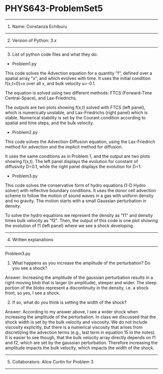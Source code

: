 # PHYS643-ProblemSet5
------------------------------------
1. Name: Constanza Echiburu
------------------------------------
2. Version of Python: 3.x
------------------------------------
3. List of python code files and what they do:

- Problem1.py

This code solves the Advection equation for a quantity "f", defined over a spatial array "x", and which evolves with time. It uses the initial condition f(x,t=0)=x over all x, and bulk velocity u=-0.1.

The equation is solved using two different methods: FTCS (Forward-Time Central-Space), and Lax-Friedrichs.

The outputs are two plots showing f(x,t) solved with FTCS (left panel), which is numerically unstable, and Lax-Friedrichs (right panel) which is stable. Numerical stability is set by the Courant condition according to spatial and time steps, and the bulk velocity.


- Problem2.py

This code solves the Advection-Diffusion equation, using the Lax-Friedrich method for advection and the implicit method for diffusion.

It uses the same conditions as in Problem 1, and the output are two plots showing f(x,t). The left panel displays the evolution for constant of diffusivity D=0.1, while the right panel displays the evolution for D=1. 

- Problem3.py

This code solves the conservative form of hydro equations (1-D Hydro solver) with reflective boundary conditions. It uses the donor cell advection scheme to follow the motion of sound waves in a gas with uniform density and no gravity. The motion starts with a small Gaussian perturbation in density.

To solve the hydro equations we represent the density as "f1" and density times bulk velocity as "f2". Then, the output of this code is one plot showing the evolution of f1 (left panel) where we see a shock developing.

------------------------------------
4. Written explanations
------------------------------------

Problem3.py

1) What happens as you increase the amplitude of the perturbation? Do you see a shock? 

Answer: Increasing the amplitude of the gaussian perturbation results in a right-moving blob that is larger (in amplitude), steeper and wider. The steep portion of the blobs represent a discontinuity in the density, i.e. a shock front, so yes, I see a shock.

2) If so, what do you think is setting the width of the shock?

Answer: According to my answer above, I see a wider shock when increasing the amplitude of the perturbation. In class we discussed that the shock width is set by the bulk velocity and viscosity. We do not include viscosity explicitly, but there is a numerical viscosity that arises from discretizing the advection terms (e.g., last term in equation 15 in the notes). It is easier to see though, that the bulk velocity array directly depends on f1 and f2, which are set by the gaussian perturbation. Therefore increasing the amplitude impacts the bulk velocity, which impacts the width of the shock.

------------------------------------
5. Collaborators: Alice Curtin for Problem 3
------------------------------------
